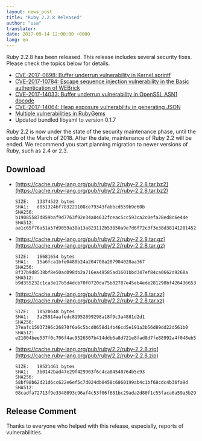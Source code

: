 ```yaml
---
layout: news_post
title: "Ruby 2.2.8 Released"
author: "usa"
translator:
date: 2017-09-14 12:00:00 +0000
lang: en
---
```


Ruby 2.2.8 has been released.
This release includes several security fixes.
Please check the topics below for details.

* [CVE-2017-0898: Buffer underrun vulnerability in Kernel.sprintf](/en/news/2017/09/14/sprintf-buffer-underrun-cve-2017-0898/)
* [CVE-2017-10784: Escape sequence injection vulnerability in the Basic authentication of WEBrick](/en/news/2017/09/14/webrick-basic-auth-escape-sequence-injection-cve-2017-10784/)
* [CVE-2017-14033: Buffer underrun vulnerability in OpenSSL ASN1 docode](/en/news/2017/09/14/openssl-asn1-buffer-underrun-cve-2017-14033/)
* [CVE-2017-14064: Heap exposure vulnerability in generating JSON](/en/news/2017/09/14/json-heap-exposure-cve-2017-14064/)
* [Multiple vulnerabilities in RubyGems](/en/news/2017/08/29/multiple-vulnerabilities-in-rubygems/)
* Updated bundled libyaml to version 0.1.7

Ruby 2.2 is now under the state of the security maintenance phase, until the endo of the March of 2018.
After the date, maintenance of Ruby 2.2 will be ended.
We recommend you start planning migration to newer versions of Ruby, such as 2.4 or 2.3.

## Download

* [https://cache.ruby-lang.org/pub/ruby/2.2/ruby-2.2.8.tar.bz2](https://cache.ruby-lang.org/pub/ruby/2.2/ruby-2.2.8.tar.bz2)

      SIZE:   13374522 bytes
      SHA1:   d851324bf783221108ce79343fabbcd559b9e60b
      SHA256: b19085587d859baf9d7763f92e34a84632fceac5cc593ca2c0efa28ed8c6e44e
      SHA512: aa1c65f76a51a57d9059a38a13a823112b53850a9e7d6f72c3f3e38d381412014521049f7065c1b00877501b3b554235135d0f308045c2a9da133c766f5b9e46

* [https://cache.ruby-lang.org/pub/ruby/2.2/ruby-2.2.8.tar.gz](https://cache.ruby-lang.org/pub/ruby/2.2/ruby-2.2.8.tar.gz)

      SIZE:   16681654 bytes
      SHA1:   15a6fca1bfe0488b24a204708a287904028aa367
      SHA256: 8f37b9d8538bf8e50ad098db2a716ea49585ad1601bbd347ef84ca0662d9268a
      SHA512: b9d355232c1ca3e17b5d4dcb70f0720da75b82787e45eb4ede281290bf42643665385e55428495eb55c17f744395130b4d64ef78ca66c5a5ecb9f4c3b732fdea

* [https://cache.ruby-lang.org/pub/ruby/2.2/ruby-2.2.8.tar.xz](https://cache.ruby-lang.org/pub/ruby/2.2/ruby-2.2.8.tar.xz)

      SIZE:   10520648 bytes
      SHA1:   3a25914aafedc81952899298a18f9c3a4881d2d1
      SHA256: 37eafc15037396c26870f6a6c5bcd0658d14b46cd5e191a3b56d89dd22d561b0
      SHA512: e21004bee537f0c706f4ac9526507b414ddb6a8d721e8fad8d7fe88992a4f048eb5eb79f8d8b8af2a8b331dcfa74b560490218a1acb3532c2cdb4fb4909da3c9

* [https://cache.ruby-lang.org/pub/ruby/2.2/ruby-2.2.8.zip](https://cache.ruby-lang.org/pub/ruby/2.2/ruby-2.2.8.zip)

      SIZE:   18521461 bytes
      SHA1:   3b0142bad47e29f429903f6c4ca84540764b5e93
      SHA256: 58bf98b62d21d6cc622e6ef5c7d024db0458c6860199ab4c1bf68cdc4b36fa9d
      SHA512: 08cadfa72713f9e3348093c96af4c53f06f681bc29ada2d80f1c55faca6a59a3b2913aa2443bf645fea6f3840b32ce8ce894b358f972b1a295ee0860b656eb02

## Release Comment

Thanks to everyone who helped with this release, especially, reports of vulnerabilities.
